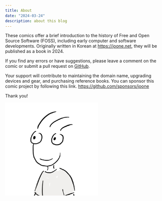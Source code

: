 ```yaml
---
title: About
date: "2024-03-24"
description: about this blog
---
```


These comics offer a brief introduction to the history of Free and Open Source Software (FOSS), including early computer and software developments. Originally written in Korean at https://joone.net, they will be published as a book in 2024.

If you find any errors or have suggestions, please leave a comment on the comic or submit a pull request on [GitHub](https://github.com/joone/fosscomics).

Your support will contribute to maintaining the domain name, upgrading devices and gear, and purchasing reference books. You can sponsor this comic project by following this link.
https://github.com/sponsors/joone

Thank you!

![My character](/images/author.png "size:40% align:left")
